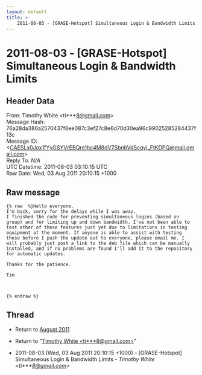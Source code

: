 ```yaml
---
layout: default
title: >
    2011-08-03 - [GRASE-Hotspot] Simultaneous Login & Bandwidth Limits
---
```


# 2011-08-03 - [GRASE-Hotspot] Simultaneous Login & Bandwidth Limits

## Header Data

From: Timothy White \<ti***8@gmail.com\><br>
Message Hash: 76a28da386a2570437f6ee087c3ef27c8e6d70d30ea96c99025285284437f13c<br>
Message ID: \<CAESLx0Jox1fYyGSYVrEBQre1hc4M8dV7SbnbVdScqyj_FtKDPQ@mail.gmail.com\><br>
Reply To: _N/A_<br>
UTC Datetime: 2011-08-03 03:10:15 UTC<br>
Raw Date: Wed, 03 Aug 2011 20:10:15 +1000<br>

## Raw message

```
{% raw  %}Hello everyone.
I'm back, sorry for the delays while I was away.
I finished the code for preventing simultaneous logins (based on
group) and for limiting up and down bandwidth. I've not been able to
test ether of these features just yet due to limitations in testing
equipment at the moment. If anyone is able to assist with testing
these before I push the update out to everyone, please email me. I
will probably just post a link to the deb file which can be manually
installed, and if no problems are found I'll add it to the repository
for automatic updates.

Thanks for the patience.

Tim



{% endraw %}
```

## Thread

+ Return to [August 2011](/archive/2011/08)

+ Return to "[Timothy White <ti***8<span>@</span>gmail.com>](/authors/ti___8_at_gmail_com)"

+ 2011-08-03 (Wed, 03 Aug 2011 20:10:15 +1000) - [GRASE-Hotspot] Simultaneous Login & Bandwidth Limits - _Timothy White \<ti***8@gmail.com\>_

